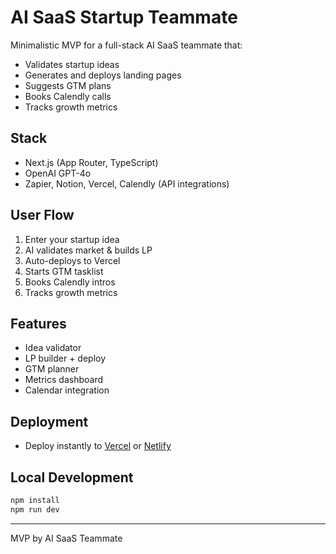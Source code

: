 # AI SaaS Startup Teammate

Minimalistic MVP for a full-stack AI SaaS teammate that:
- Validates startup ideas
- Generates and deploys landing pages
- Suggests GTM plans
- Books Calendly calls
- Tracks growth metrics

## Stack
- Next.js (App Router, TypeScript)
- OpenAI GPT-4o
- Zapier, Notion, Vercel, Calendly (API integrations)

## User Flow
1. Enter your startup idea
2. AI validates market & builds LP
3. Auto-deploys to Vercel
4. Starts GTM tasklist
5. Books Calendly intros
6. Tracks growth metrics

## Features
- Idea validator
- LP builder + deploy
- GTM planner
- Metrics dashboard
- Calendar integration

## Deployment
- Deploy instantly to [Vercel](https://vercel.com/) or [Netlify](https://netlify.com/)

## Local Development
```bash
npm install
npm run dev
```

---
MVP by AI SaaS Teammate
